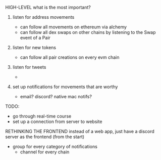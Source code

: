 HIGH-LEVEL
what is the most important?

1. listen for address movements
    - can follow all movements on ethereum via alchemy
    - can follow all dex swaps on other chains by listening to the Swap event of a Pair
2. listen for new tokens
    - can follow all pair creations on every evm chain
3. listen for tweets

    -

4. set up notifications for movements that are worthy
    - email? discord? native mac notifs?

TODO:

-   go through real-time course
-   set up a connection from server to website

RETHINKING THE FRONTEND
instead of a web app, just have a discord server as the frontend (from the start)

-   group for every category of notifications
    -   channel for every chain
